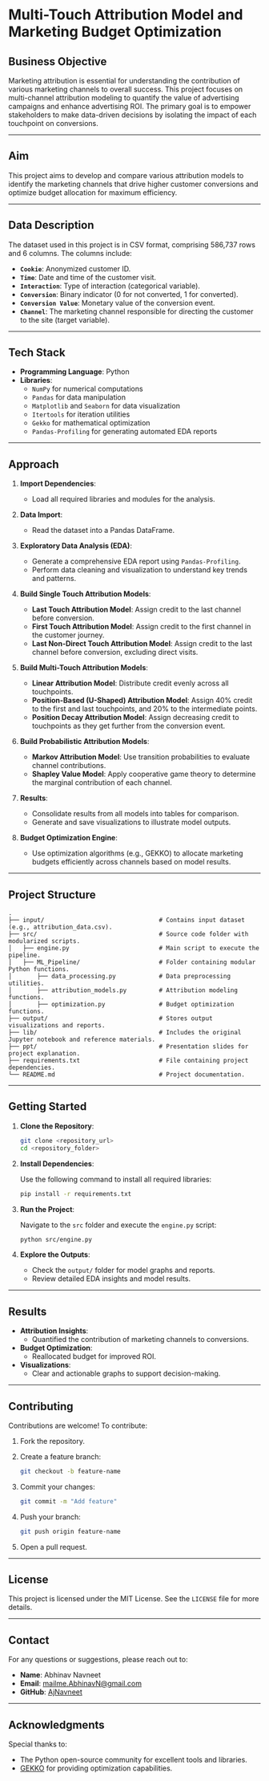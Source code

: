 # Multi-Touch Attribution Model and Marketing Budget Optimization

## Business Objective
Marketing attribution is essential for understanding the contribution of various marketing channels to overall success. This project focuses on multi-channel attribution modeling to quantify the value of advertising campaigns and enhance advertising ROI. The primary goal is to empower stakeholders to make data-driven decisions by isolating the impact of each touchpoint on conversions.

---

## Aim
This project aims to develop and compare various attribution models to identify the marketing channels that drive higher customer conversions and optimize budget allocation for maximum efficiency.

---

## Data Description
The dataset used in this project is in CSV format, comprising 586,737 rows and 6 columns. The columns include:
- **`Cookie`**: Anonymized customer ID.
- **`Time`**: Date and time of the customer visit.
- **`Interaction`**: Type of interaction (categorical variable).
- **`Conversion`**: Binary indicator (0 for not converted, 1 for converted).
- **`Conversion Value`**: Monetary value of the conversion event.
- **`Channel`**: The marketing channel responsible for directing the customer to the site (target variable).

---

## Tech Stack
- **Programming Language**: Python
- **Libraries**:
  - `NumPy` for numerical computations
  - `Pandas` for data manipulation
  - `Matplotlib` and `Seaborn` for data visualization
  - `Itertools` for iteration utilities
  - `Gekko` for mathematical optimization
  - `Pandas-Profiling` for generating automated EDA reports

---

## Approach

1. **Import Dependencies**:
   - Load all required libraries and modules for the analysis.

2. **Data Import**:
   - Read the dataset into a Pandas DataFrame.

3. **Exploratory Data Analysis (EDA)**:
   - Generate a comprehensive EDA report using `Pandas-Profiling`.
   - Perform data cleaning and visualization to understand key trends and patterns.

4. **Build Single Touch Attribution Models**:
   - **Last Touch Attribution Model**: Assign credit to the last channel before conversion.
   - **First Touch Attribution Model**: Assign credit to the first channel in the customer journey.
   - **Last Non-Direct Touch Attribution Model**: Assign credit to the last channel before conversion, excluding direct visits.

5. **Build Multi-Touch Attribution Models**:
   - **Linear Attribution Model**: Distribute credit evenly across all touchpoints.
   - **Position-Based (U-Shaped) Attribution Model**: Assign 40% credit to the first and last touchpoints, and 20% to the intermediate points.
   - **Position Decay Attribution Model**: Assign decreasing credit to touchpoints as they get further from the conversion event.

6. **Build Probabilistic Attribution Models**:
   - **Markov Attribution Model**: Use transition probabilities to evaluate channel contributions.
   - **Shapley Value Model**: Apply cooperative game theory to determine the marginal contribution of each channel.

7. **Results**:
   - Consolidate results from all models into tables for comparison.
   - Generate and save visualizations to illustrate model outputs.

8. **Budget Optimization Engine**:
   - Use optimization algorithms (e.g., GEKKO) to allocate marketing budgets efficiently across channels based on model results.

---

## Project Structure

```plaintext
.
├── input/                                # Contains input dataset (e.g., attribution_data.csv).
├── src/                                  # Source code folder with modularized scripts.
│   ├── engine.py                         # Main script to execute the pipeline.
│   ├── ML_Pipeline/                      # Folder containing modular Python functions.
│       ├── data_processing.py            # Data preprocessing utilities.
│       ├── attribution_models.py         # Attribution modeling functions.
│       ├── optimization.py               # Budget optimization functions.
├── output/                               # Stores output visualizations and reports.
├── lib/                                  # Includes the original Jupyter notebook and reference materials.
├── ppt/                                  # Presentation slides for project explanation.
├── requirements.txt                      # File containing project dependencies.
└── README.md                             # Project documentation.
```

---

## Getting Started

1. **Clone the Repository**:

   ```bash
   git clone <repository_url>
   cd <repository_folder>
   ```

2. **Install Dependencies**:

   Use the following command to install all required libraries:

   ```bash
   pip install -r requirements.txt
   ```

3. **Run the Project**:

   Navigate to the `src` folder and execute the `engine.py` script:

   ```bash
   python src/engine.py
   ```

4. **Explore the Outputs**:

   - Check the `output/` folder for model graphs and reports.
   - Review detailed EDA insights and model results.

---

## Results

- **Attribution Insights**:
  - Quantified the contribution of marketing channels to conversions.
- **Budget Optimization**:
  - Reallocated budget for improved ROI.
- **Visualizations**:
  - Clear and actionable graphs to support decision-making.

---

## Contributing

Contributions are welcome! To contribute:

1. Fork the repository.
2. Create a feature branch:

   ```bash
   git checkout -b feature-name
   ```

3. Commit your changes:

   ```bash
   git commit -m "Add feature"
   ```

4. Push your branch:

   ```bash
   git push origin feature-name
   ```

5. Open a pull request.

---

## License

This project is licensed under the MIT License. See the `LICENSE` file for more details.

---

## Contact

For any questions or suggestions, please reach out to:

- **Name**: Abhinav Navneet
- **Email**: mailme.AbhinavN@gmail.com
- **GitHub**: [AjNavneet](https://github.com/AjNavneet)

---

## Acknowledgments

Special thanks to:

- The Python open-source community for excellent tools and libraries.
- [GEKKO](https://www.apmonitor.com/gekko) for providing optimization capabilities.

